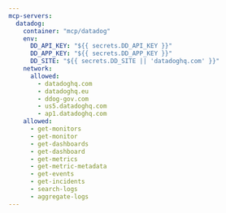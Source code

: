 ```yaml
---
mcp-servers:
  datadog:
    container: "mcp/datadog"
    env:
      DD_API_KEY: "${{ secrets.DD_API_KEY }}"
      DD_APP_KEY: "${{ secrets.DD_APP_KEY }}"
      DD_SITE: "${{ secrets.DD_SITE || 'datadoghq.com' }}"
    network:
      allowed:
        - datadoghq.com
        - datadoghq.eu
        - ddog-gov.com
        - us5.datadoghq.com
        - ap1.datadoghq.com
    allowed:
      - get-monitors
      - get-monitor
      - get-dashboards
      - get-dashboard
      - get-metrics
      - get-metric-metadata
      - get-events
      - get-incidents
      - search-logs
      - aggregate-logs
---
```


<!--

# Datadog MCP Server
# Observability and monitoring platform integration
#
# Provides comprehensive access to Datadog monitoring, logs, metrics, and incidents
# Documentation: https://github.com/GeLi2001/datadog-mcp-server
#
# This shared configuration provides Datadog MCP server integration for monitoring, 
# observability, and log analysis.
#
# Available tools:
#   - get-monitors: Fetch monitors with optional filtering by group states and tags
#   - get-monitor: Get details of a specific monitor by ID
#   - get-dashboards: List all dashboards in your Datadog account
#   - get-dashboard: Get a specific dashboard by ID with its full definition
#   - get-metrics: List available metrics in your Datadog account
#   - get-metric-metadata: Get metadata for a specific metric (unit, type, description)
#   - get-events: Fetch events within a specified time range
#   - get-incidents: List incidents with optional filtering and pagination
#   - search-logs: Search logs with advanced query filtering, time ranges, and sorting
#   - aggregate-logs: Perform analytics and aggregations on log data with grouping
#
# Setup:
#   1. Create Datadog API Keys:
#      - Log in to your Datadog account
#      - Go to Organization Settings > API Keys to create an API key
#      - Go to Organization Settings > Application Keys to create an application key
#
#   2. Add Repository Secrets:
#      - DD_API_KEY: Your Datadog API key (required)
#      - DD_APP_KEY: Your Datadog Application key (required)
#      - DD_SITE: Your Datadog site domain (optional, defaults to datadoghq.com)
#
#   3. Include in Your Workflow:
#      imports:
#        - shared/mcp/datadog.md
#
# Regional Endpoints:
#   The DD_SITE secret should match your Datadog region:
#   - US (Default): datadoghq.com
#   - EU: datadoghq.eu
#   - US3 (GovCloud): ddog-gov.com
#   - US5: us5.datadoghq.com
#   - AP1: ap1.datadoghq.com
#
# Example Usage:
#   Search for error logs in the web-app service from the last hour and 
#   summarize the most common errors.
#
# Permissions:
#   This configuration requires network access to Datadog API endpoints. 
#   The network allowlist includes all major Datadog regional domains.
#
# Troubleshooting:
#   403 Forbidden Errors - Verify that:
#   - Your API key and Application key are correct
#   - The keys have necessary permissions to access requested resources
#   - You're using the correct endpoint for your region
#   - Your Datadog account has access to the requested data
#
# Usage:
#   imports:
#     - shared/mcp/datadog.md

-->
